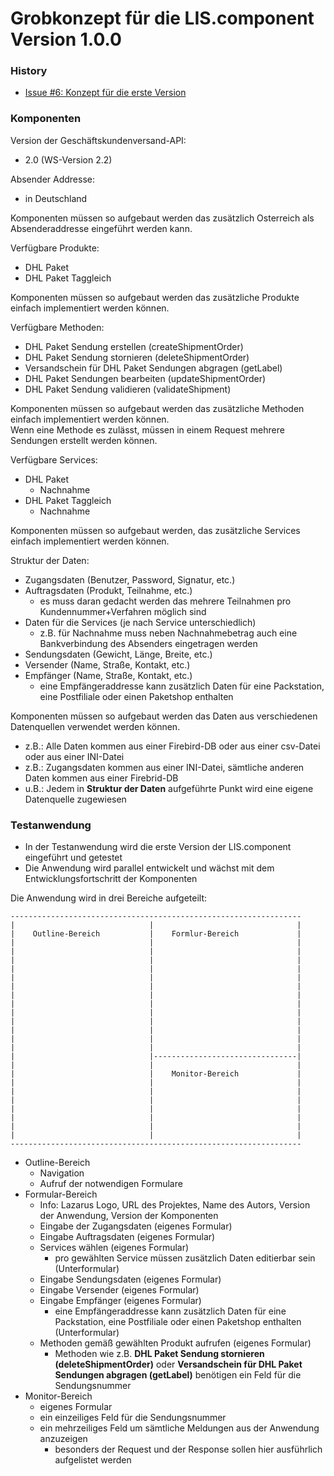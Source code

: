Grobkonzept für die LIS.component Version 1.0.0
===============================================

### History
* [Issue #6: Konzept für die erste Version](https://github.com/AlfredGerke/LazarusIntrashipServices/issues/6 "https://github.com/AlfredGerke/LazarusIntrashipServices/issues/6")


### Komponenten  

Version der Geschäftskundenversand-API:    
* 2.0 (WS-Version 2.2)

Absender Addresse:    
* in Deutschland   

Komponenten müssen so aufgebaut werden das zusätzlich Osterreich als Absenderaddresse eingeführt werden kann.    

Verfügbare Produkte:    
* DHL Paket
* DHL Paket Taggleich

Komponenten müssen so aufgebaut werden das zusätzliche Produkte einfach implementiert werden können.    

Verfügbare Methoden:     
* DHL Paket Sendung erstellen (createShipmentOrder)
* DHL Paket Sendung stornieren (deleteShipmentOrder)
* Versandschein für DHL Paket Sendungen abgragen (getLabel)
* DHL Paket Sendungen bearbeiten (updateShipmentOrder)
* DHL Paket Sendung validieren (validateShipment)
 
Komponenten müssen so aufgebaut werden das zusätzliche Methoden einfach implementiert werden können.         
Wenn eine Methode es zulässt, müssen in einem Request mehrere Sendungen erstellt werden können.
 
Verfügbare Services:    
* DHL Paket
    - Nachnahme  
* DHL Paket Taggleich
    - Nachnahme
    
Komponenten müssen so aufgebaut werden, das zusätzliche Services einfach implementiert werden können.         
    
Struktur der Daten:    
* Zugangsdaten (Benutzer, Password, Signatur, etc.)
* Auftragsdaten (Produkt, Teilnahme, etc.)   
    - es muss daran gedacht werden das mehrere Teilnahmen pro Kundennummer+Verfahren möglich sind
* Daten für die Services (je nach Service unterschiedlich)
    - z.B. für Nachnahme muss neben Nachnahmebetrag auch eine Bankverbindung des Absenders eingetragen werden 
* Sendungsdaten (Gewicht, Länge, Breite, etc.)
* Versender (Name, Straße, Kontakt, etc.)
* Empfänger (Name, Straße, Kontakt, etc.) 
    - eine Empfängeraddresse kann zusätzlich Daten für eine Packstation, eine Postfiliale oder einen Paketshop enthalten

Komponenten müssen so aufgebaut werden das Daten aus verschiedenen Datenquellen verwendet werden können.    
* z.B.: Alle Daten kommen aus einer Firebird-DB oder aus einer csv-Datei oder aus einer INI-Datei
* z.B.: Zugangsdaten kommen aus einer INI-Datei, sämtliche anderen Daten kommen aus einer Firebrid-DB
* u.B.: Jedem in **Struktur der Daten** aufgeführte Punkt wird eine eigene Datenquelle zugewiesen 


### Testanwendung        
* In der Testanwendung wird die erste Version der LIS.component eingeführt und getestet    
* Die Anwendung wird parallel entwickelt und wächst mit dem Entwicklungsfortschritt der Komponenten


Die Anwendung wird in drei Bereiche aufgeteilt:       
 
    -----------------------------------------------------------------    
    |                              |                                |   
    |    Outline-Bereich           |    Formlur-Bereich             |
    |                              |                                |
    |                              |                                |
    |                              |                                |
    |                              |                                |
    |                              |                                |
    |                              |                                |
    |                              |                                |
    |                              |                                |
    |                              |                                |
    |                              |                                |
    |                              |                                |
    |                              |                                |
    |                              |                                |
    |                              |--------------------------------|
    |                              |                                |
    |                              |    Monitor-Bereich             |
    |                              |                                |
    |                              |                                |
    |                              |                                |
    |                              |                                |
    |                              |                                |
    |                              |                                |
    |                              |                                |
    -----------------------------------------------------------------

* Outline-Bereich
    - Navigation
    - Aufruf der notwendigen Formulare
* Formular-Bereich
    - Info: Lazarus Logo, URL des Projektes, Name des Autors, Version der Anwendung, Version der Komponenten 
    - Eingabe der Zugangsdaten (eigenes Formular)
    - Eingabe Auftragsdaten (eigenes Formular)   
    - Services wählen (eigenes Formular)
        - pro gewählten Service müssen zusätzlich Daten editierbar sein (Unterformular) 
    - Eingabe Sendungsdaten (eigenes Formular)
    - Eingabe Versender (eigenes Formular)
    - Eingabe Empfänger (eigenes Formular) 
        - eine Empfängeraddresse kann zusätzlich Daten für eine Packstation, eine Postfiliale oder einen Paketshop enthalten (Unterformular)
    - Methoden gemäß gewählten Produkt aufrufen (eigenes Formular)
        - Methoden wie z.B. **DHL Paket Sendung stornieren (deleteShipmentOrder)** oder **Versandschein für DHL Paket Sendungen abgragen (getLabel)** benötigen ein Feld für die Sendungsnummer      
* Monitor-Bereich
    - eigenes Formular
    - ein einzeiliges Feld für die Sendungsnummer
    - ein mehrzeiliges Feld um sämtliche Meldungen aus der Anwendung anzuzeigen
        - besonders der Request und der Response sollen hier ausführlich aufgelistet werden  


